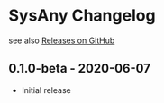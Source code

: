 # SysAny Changelog

see also [Releases on GitHub](https://github.com/mazzy-ax/SysCLREnum/releases)

## 0.1.0-beta - 2020-06-07

* Initial release
